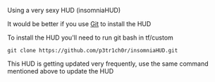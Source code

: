 Using a very sexy HUD (insomniaHUD)

It would be better if you use [Git](https://git-scm.com/download/win) to install the HUD

To install the HUD you'll need to run git bash in  tf/custom

```git clone https://github.com/p3tr1ch0r/insomniaHUD.git```

This HUD is getting updated very frequently, use the same command mentioned above to update the HUD
